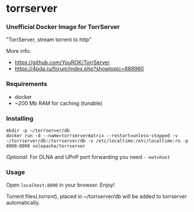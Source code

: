 # torrserver
### Unofficial Docker Image for TorrServer
"TorrServer, stream torrent to http"

More info:
- https://github.com/YouROK/TorrServer
- https://4pda.ru/forum/index.php?showtopic=889960

### Requirements

* docker
* ~200 Mb RAM for caching (tunable)

### Installing
```
mkdir -p ~/torrserver/db
docker run -d --name=torrservermatrix --restart=unless-stopped -v ~/torrserver/db:/torrserver/db -v /etc/localtime:/etc/localtime:ro -p 8090:8090 solopasha/torrserver
```
*Optional:*
For DLNA and UPnP port forwarding you need ``` --net=host ```
### Usage
Open ```localhost:8090``` in your browser. Enjoy!

Torrent files(*.torrent*), placed in ~/torrserver/db will be added to torrserver automatically.